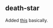 ## death-star

Added [this](https://lumiere-a.akamaihd.net/v1/images/Death-Star-I-copy_36ad2500.jpeg?region=0%2C0%2C1600%2C900&width=960) basically.